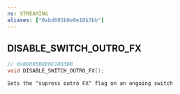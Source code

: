 ```yaml
---
ns: STREAMING
aliases: ["0xbd605b8e0e18b3bb"]
---
```

## DISABLE_SWITCH_OUTRO_FX

```c
// 0xBD605B8E0E18B3BB
void DISABLE_SWITCH_OUTRO_FX();
```

```
Sets the "supress outro FX" flag on an ongoing switch
```
